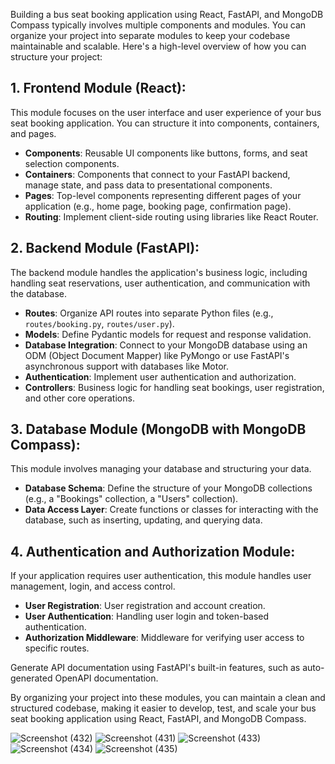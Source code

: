Building a bus seat booking application using React, FastAPI, and MongoDB Compass typically involves multiple components and modules. You can organize your project into separate modules to keep your codebase maintainable and scalable. Here's a high-level overview of how you can structure your project:

## 1. Frontend Module (React):

   This module focuses on the user interface and user experience of your bus seat booking application. You can structure it into components, containers, and pages.

   - **Components**: Reusable UI components like buttons, forms, and seat selection components.
   - **Containers**: Components that connect to your FastAPI backend, manage state, and pass data to presentational components.
   - **Pages**: Top-level components representing different pages of your application (e.g., home page, booking page, confirmation page).
   - **Routing**: Implement client-side routing using libraries like React Router.

## 2. **Backend Module (FastAPI)**:

   The backend module handles the application's business logic, including handling seat reservations, user authentication, and communication with the database.

   - **Routes**: Organize API routes into separate Python files (e.g., `routes/booking.py`, `routes/user.py`).
   - **Models**: Define Pydantic models for request and response validation.
   - **Database Integration**: Connect to your MongoDB database using an ODM (Object Document Mapper) like PyMongo or use FastAPI's asynchronous support with databases like Motor.
   - **Authentication**: Implement user authentication and authorization.
   - **Controllers**: Business logic for handling seat bookings, user registration, and other core operations.

## 3. **Database Module (MongoDB with MongoDB Compass)**:

   This module involves managing your database and structuring your data.

   - **Database Schema**: Define the structure of your MongoDB collections (e.g., a "Bookings" collection, a "Users" collection).
   - **Data Access Layer**: Create functions or classes for interacting with the database, such as inserting, updating, and querying data.

## 4. **Authentication and Authorization Module**:

   If your application requires user authentication, this module handles user management, login, and access control.

   - **User Registration**: User registration and account creation.
   - **User Authentication**: Handling user login and token-based authentication.
   - **Authorization Middleware**: Middleware for verifying user access to specific routes.

   Generate API documentation using FastAPI's built-in features, such as auto-generated OpenAPI documentation.

By organizing your project into these modules, you can maintain a clean and structured codebase, making it easier to develop, test, and scale your bus seat booking application using React, FastAPI, and MongoDB Compass.

![Screenshot (432)](https://github.com/Aswinsrini/Bus-ticket-booking-application-frontend/assets/93860076/8301bfbf-a921-4f19-a356-f24c6662586c)
![Screenshot (431)](https://github.com/Aswinsrini/Bus-ticket-booking-application-frontend/assets/93860076/1d192b9b-95c1-463e-b5c8-0b098635a9ef) 
![Screenshot (433)](https://github.com/Aswinsrini/Bus-ticket-booking-application-frontend/assets/93860076/9e914862-6f71-4543-a656-24609c8e6d50)
![Screenshot (434)](https://github.com/Aswinsrini/Bus-ticket-booking-application-frontend/assets/93860076/1a4156ed-20b8-48e3-ae54-b2409cf5c917)
![Screenshot (435)](https://github.com/Aswinsrini/Bus-ticket-booking-application-frontend/assets/93860076/2d1806ed-f693-427b-8cf8-d326a8a01839)
